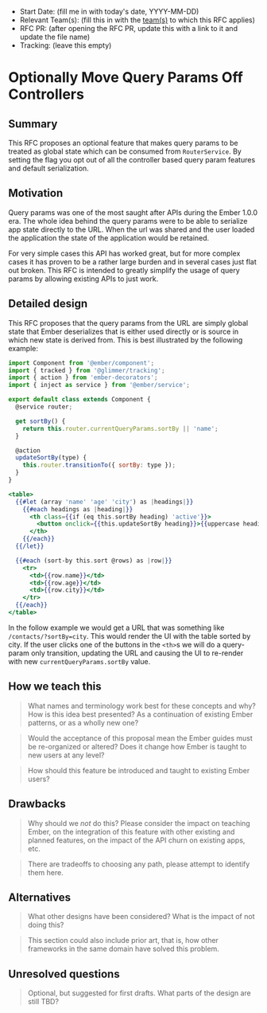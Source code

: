 - Start Date: (fill me in with today's date, YYYY-MM-DD)
- Relevant Team(s): (fill this in with the [team(s)](README.md#relevant-teams) to which this RFC applies)
- RFC PR: (after opening the RFC PR, update this with a link to it and update the file name)
- Tracking: (leave this empty)

# Optionally Move Query Params Off Controllers

## Summary

This RFC proposes an optional feature that makes query params to be treated as global state which can be consumed from `RouterService`. By setting the flag you opt out of all the controller based query param features and default serialization.

## Motivation

Query params was one of the most saught after APIs during the Ember 1.0.0 era. The whole idea behind the query params were to be able to serialize app state directly to the URL. When the url was shared and the user loaded the application the state of the application would be retained.

For very simple cases this API has worked great, but for more complex cases it has proven to be a rather large burden and in several cases just flat out broken. This RFC is intended to greatly simplify the usage of query params by allowing existing APIs to just work.

## Detailed design

This RFC proposes that the query params from the URL are simply global state that Ember deserializes that is either used directly or is source in which new state is derived from. This is best illustrated by the following example:

```js
import Component from '@ember/component';
import { tracked } from '@glimmer/tracking';
import { action } from 'ember-decorators';
import { inject as service } from '@ember/service';

export default class extends Component {
  @service router;

  get sortBy() {
    return this.router.currentQueryParams.sortBy || 'name';
  }

  @action
  updateSortBy(type) {
    this.router.transitionTo({ sortBy: type });
  }
}
```

```hbs
<table>
  {{#let (array 'name' 'age' 'city') as |headings|}}
    {{#each headings as |heading|}}
      <th class={{if (eq this.sortBy heading) 'active'}}>
        <button onclick={{this.updateSortBy heading}}>{{uppercase heading}}</button>
      </th>
    {{/each}}
  {{/let}}

  {{#each (sort-by this.sort @rows) as |row|}}
    <tr>
      <td>{{row.name}}</td>
      <td>{{row.age}}</td>
      <td>{{row.city}}</td>
    </tr>
  {{/each}}
</table>
```

In the follow example we would get a URL that was something like `/contacts/?sortBy=city`. This would render the UI with the table sorted by city. If the user clicks one of the buttons in the `<th>`s we will do a query-param only transition, updating the URL and causing the UI to re-render with new `currentQueryParams.sortBy` value.


## How we teach this

> What names and terminology work best for these concepts and why? How is this
idea best presented? As a continuation of existing Ember patterns, or as a
wholly new one?

> Would the acceptance of this proposal mean the Ember guides must be
re-organized or altered? Does it change how Ember is taught to new users
at any level?

> How should this feature be introduced and taught to existing Ember
users?

## Drawbacks

> Why should we *not* do this? Please consider the impact on teaching Ember,
on the integration of this feature with other existing and planned features,
on the impact of the API churn on existing apps, etc.

> There are tradeoffs to choosing any path, please attempt to identify them here.

## Alternatives

> What other designs have been considered? What is the impact of not doing this?

> This section could also include prior art, that is, how other frameworks in the same domain have solved this problem.

## Unresolved questions

> Optional, but suggested for first drafts. What parts of the design are still
TBD?
